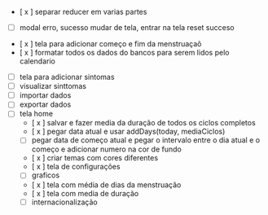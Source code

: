 - [ x ] separar reducer em varias partes
- [ ] modal erro, sucesso mudar de tela, entrar na tela reset succeso
- [ x ] tela para adicionar começo e fim da menstruaçaõ
- [ x ] formatar todos os dados do bancos para serem lidos pelo calendario
- [ ] tela para adicionar sintomas
- [ ] visualizar sinttomas
- [ ] importar dados
- [ ] exportar dados
- [ ] tela home
  - [ x ] salvar e fazer media da duração de todos os ciclos completos
  - [ x ] pegar data atual e usar addDays(today, mediaCiclos)
  - [ ] pegar data de começo atual e pegar o intervalo entre o dia atual e o começo e adicionar numero na cor de fundo
  - [ x ] criar temas com cores diferentes
  - [ x ] tela de configurações
  - [ ] graficos
  - [ x ] tela com média de dias da menstruação
  - [ x ] tela com media de duração
  - [ ] internacionalização
